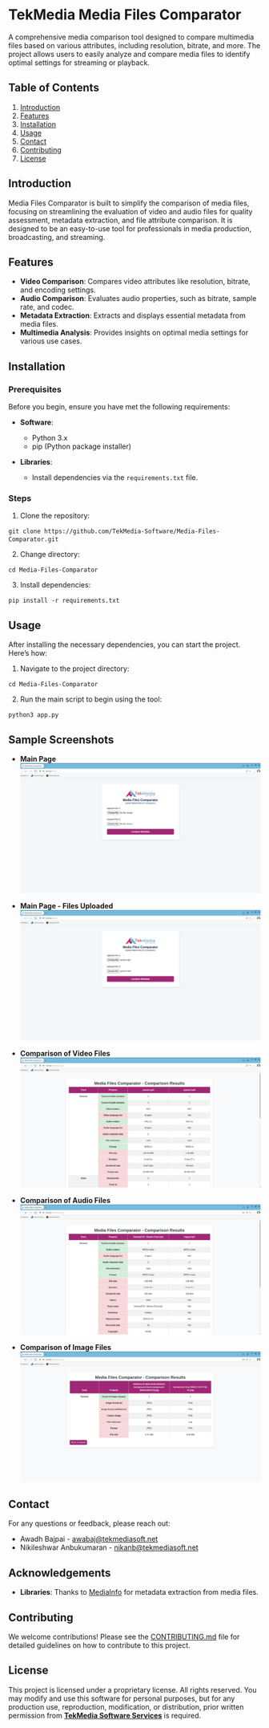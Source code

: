 # TekMedia Media Files Comparator

A comprehensive media comparison tool designed to compare multimedia files based on various attributes, including resolution, bitrate, and more. The project allows users to easily analyze and compare media files to identify optimal settings for streaming or playback.

## Table of Contents

1. [Introduction](#introduction)
2. [Features](#features)
3. [Installation](#installation)
4. [Usage](#usage)
5. [Contact](#contact)
6. [Contributing](#contributing)
7. [License](#license)

## Introduction

Media Files Comparator is built to simplify the comparison of media files, focusing on streamlining the evaluation of video and audio files for quality assessment, metadata extraction, and file attribute comparison. It is designed to be an easy-to-use tool for professionals in media production, broadcasting, and streaming.

## Features

- **Video Comparison**: Compares video attributes like resolution, bitrate, and encoding settings.
- **Audio Comparison**: Evaluates audio properties, such as bitrate, sample rate, and codec.
- **Metadata Extraction**: Extracts and displays essential metadata from media files.
- **Multimedia Analysis**: Provides insights on optimal media settings for various use cases.

## Installation

### Prerequisites

Before you begin, ensure you have met the following requirements:

- **Software**:
  - Python 3.x
  - pip (Python package installer)
  
- **Libraries**:
  - Install dependencies via the `requirements.txt` file.

### Steps

1. Clone the repository:
```
git clone https://github.com/TekMedia-Software/Media-Files-Comparator.git
```
2. Change directory:
```
cd Media-Files-Comparator
```
3. Install dependencies:
```
pip install -r requirements.txt
```

## Usage

After installing the necessary dependencies, you can start the project. Here’s how:

1. Navigate to the project directory:
```
cd Media-Files-Comparator
```
2. Run the main script to begin using the tool:
```
python3 app.py
```

## Sample Screenshots

- **Main Page**
![Sample Screenshot 1](screenshots/1.png)

- **Main Page - Files Uploaded**
![Sample Screenshot 2](screenshots/2.png)

- **Comparison of Video Files**
![Sample Screenshot 3](screenshots/3.png)

- **Comparison of Audio Files**
![Sample Screenshot 4](screenshots/4.png)

- **Comparison of Image Files**
![Sample Screenshot 5](screenshots/5.png)

## Contact

For any questions or feedback, please reach out:

- Awadh Bajpai - [awabaj@tekmediasoft.net](mailto:awabaj@tekmediasoft.net)
- Nikileshwar Anbukumaran - [nikanb@tekmediasoft.net](mailto:nikanb@tekmediasoft.net)

## Acknowledgements

- **Libraries**: Thanks to [MediaInfo](https://mediaarea.net/en/MediaInfo) for metadata extraction from media files.

## Contributing

We welcome contributions! Please see the [CONTRIBUTING.md](CONTRIBUTING.md) file for detailed guidelines on how to contribute to this project.

## License

This project is licensed under a proprietary license. All rights reserved. You may modify and use this software for personal purposes, but for any production use, reproduction, modification, or distribution, prior written permission from [**TekMedia Software Services**](https://tekmediasoft.com) is required.

